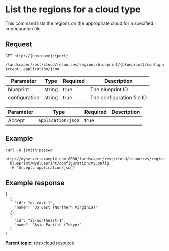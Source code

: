 # List the regions for a cloud type

This command lists the regions on the appropriate cloud for a specified configuration file.

## Request

```
GET http://{hostname}:{port}
  /landscaper/rest/cloud/resources/regions/blueprint/{blueprint}/configuration/{configuration}
Accept: application/json

```

|Parameter|Type|Required|Description|
|---------|----|--------|-----------|
|blueprint|string|true|The blueprint ID|
|configuration|string|true|The configuration file ID|

|Parameter|Type|Required|Description|
|---------|----|--------|-----------|
|Accept|`application/json`|true| |

## Example

```
curl -u jsmith:passwd 
  http://myserver.example.com:8080/landscaper/rest/cloud/resources/regions/
  blueprint/MyBlueprint/configuration/MyConfig
  -H "Accept: application/json"
```

## Example response

```
[
  {
    "id": "us-east-1",
    "name": "US East (Northern Virginia)"
  },
  {
    "id": "ap-northeast-1",
    "name": "Asia Pacific (Tokyo)"
  }
]
```

**Parent topic:** [rest/cloud resource](../../com.edt.api.doc/topics/rest_cloud.md)

